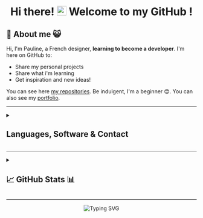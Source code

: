 <div align="center">
  <h1>Hi there! <img src="https://camo.githubusercontent.com/e8e7b06ecf583bc040eb60e44eb5b8e0ecc5421320a92929ce21522dbc34c891/68747470733a2f2f6d656469612e67697068792e636f6d2f6d656469612f6876524a434c467a6361737252346961377a2f67697068792e676966" width="25px"> Welcome to my GitHub !</h1>
</div>


## 🐑 About me 😺

Hi, I'm Pauline, a French designer, **learning to become a developer**. I'm here on GitHub to:
- Share my personal projects
- Share what i'm learning
- Get inspiration and new ideas!

You can see here [my repositories](https://github.com/Pooh5159?tab=repositories). Be indulgent, I'm a beginner 😊.
You can also see my [portfolio](https://pooh5159.github.io/Portfolio/).

---
<details>
 <summary><h2>Languages, Software & Contact</h2></summary>
 
 ## 👅 Languages, Frameworks & CMS 💬

 ### Languages
![HTML5 badge](https://img.shields.io/badge/HTML5-E34F26?style=for-the-badge&logo=html5&logoColor=white)
![CSS3 badge](https://img.shields.io/badge/CSS3-1572B6?style=for-the-badge&logo=css3&logoColor=white)
![JavaScript badge](https://img.shields.io/badge/JavaScript-F7DF1E?style=for-the-badge&logo=javascript&logoColor=black)
![PHP badge](https://img.shields.io/badge/PHP-777BB4?style=for-the-badge&logo=php&logoColor=white)
 
 ### Frameworks & Library
 ![SASS badge](https://img.shields.io/badge/Sass-CC6699?style=for-the-badge&logo=sass&logoColor=white)
 ![Bootstrap badge](https://img.shields.io/badge/Bootstrap-563D7C?style=for-the-badge&logo=bootstrap&logoColor=white)
 ![Next.js badge](https://img.shields.io/badge/next.js-000000?style=for-the-badge&logo=nextdotjs&logoColor=white)
 ![React badge](https://img.shields.io/badge/React-20232A?style=for-the-badge&logo=react&logoColor=61DAFB)
 ![FA badge](https://img.shields.io/badge/Font_Awesome-339AF0?style=for-the-badge&logo=fontawesome&logoColor=white)
 ![MUI badge](https://img.shields.io/badge/Material%20UI-007FFF?style=for-the-badge&logo=mui&logoColor=white)
 ![NPM badge](	https://img.shields.io/badge/npm-CB3837?style=for-the-badge&logo=npm&logoColor=white)
 ![Composer badge](https://img.shields.io/badge/Composer-885630?style=for-the-badge&logo=Composer&logoColor=white)
 ![Packagist badge](https://img.shields.io/badge/Packagist-F28D1A?style=for-the-badge&logo=Packagist&logoColor=white)
 ![Markdown badge](https://img.shields.io/badge/Markdown-000000?style=for-the-badge&logo=markdown&logoColor=white)
 
 <!-- ### Database
 ![MySQL badge](https://img.shields.io/badge/MySQL-005C84?style=for-the-badge&logo=mysql&logoColor=white) !-->
 
 ### CMS
 ![WP badge](https://img.shields.io/badge/Wordpress-21759B?style=for-the-badge&logo=wordpress&logoColor=white)

---

## 👩‍💻 Software & Tools 🖱️

![VSCode badge](https://img.shields.io/badge/Visual_Studio_Code-0078D4?style=for-the-badge&logo=visual%20studio%20code&logoColor=white)
![Id badge](https://img.shields.io/badge/Adobe%20InDesign-FF3366?style=for-the-badge&logo=Adobe%20InDesign&logoColor=white)
![Ai badge](https://img.shields.io/badge/Adobe%20Illustrator-FF9A00?style=for-the-badge&logo=adobe%20illustrator&logoColor=white)
![PS badge](https://img.shields.io/badge/Adobe%20Photoshop-31A8FF?style=for-the-badge&logo=Adobe%20Photoshop&logoColor=white)
![Figma badge](https://img.shields.io/badge/Figma-F24E1E?style=for-the-badge&logo=figma&logoColor=white)
![Notion badge](https://img.shields.io/badge/Notion-000000?style=for-the-badge&logo=notion&logoColor=white)
![Procreate badge](https://img.shields.io/badge/Procreate-010101?style=for-the-badge&logo=Procreate&logoColor=white)
![ImageKit badge](https://img.shields.io/badge/ImageKit-145fdd?style=for-the-badge&logo=ImageKit&logoColor=white)

---

## 📫 How to contact me 📧

[![Github badge](https://img.shields.io/badge/GitHub-100000?style=for-the-badge&logo=github&logoColor=white)](https://github.com/pooh5159)
[![LinkedIn badge](https://img.shields.io/badge/LinkedIn-0077B5?style=for-the-badge&logo=linkedin&logoColor=white)](https://www.linkedin.com/in/pauline-pierson-2838a855/)
[![Gmail badge](https://img.shields.io/badge/Mail-c5221f?style=for-the-badge&logo=gmail&logoColor=white)](mailto:contact@greensheep-creation.com)

 
</details>



---

<details>
 <summary><h2>📈 GitHub Stats 📊</h2></summary>

<!-- ![](https://visitor-badge.glitch.me/badge?page_id=pooh5159) !-->
 
<p align="center"><img src="https://github-profile-trophy.vercel.app/?username=pooh5159&theme=onestar" /></p>

<p align="center"><img src="https://github-readme-streak-stats.herokuapp.com/?user=pooh5159&theme=merko" alt="pooh5159" /></p>

<p align="center"><img src="https://github-readme-stats.vercel.app/api?username=pooh5159&theme=merko" alt="pooh5159" /></p>

<p align="center"><img src="https://github-readme-stats.vercel.app/api/top-langs?username=pooh5159&show_icons=true&locale=en&layout=compact&theme=merko" alt="pooh5159" /></p>
 

<br/>
 
### View my history skyline
[2021](https://skyline.github.com/Pooh5159/2021?annotation0=2021-10-18,2021-10-18,Arrived%20on%20GitHub%20%21)
[2022](https://skyline.github.com/Pooh5159/2022?annotation0=2022-01-10,2022-01-10,Create%20my%20portfolio&annotation1=2022-01-31,2022-01-31,Create%20a%20test%20top%20button&annotation2=2022-01-18,2022-01-18,Create%20test%20slider%0ACreate%20test%20lightbox%0ACreate%20test%20slider%20%2B%20lightbox&annotation3=2022-01-26,2022-01-26,Create%20test%20contact&annotation4=2022-04-10,2022-04-10,Create%20Ran%20Pro%20Exercises%0ACreate%20Calculator&annotation5=2022-04-26,2022-04-26,Create%20TP%20Dev%20Exercises%0ACreate%20Readme)
[2023](https://skyline.github.com/Pooh5159/2023) 

</details>

---
<p align="center">
  <img src="https://readme-typing-svg.herokuapp.com?font=Permanent+Marker&size=30&duration=1500&color=01CD24&center=true&multiline=true&height=75&lines=Thanks+for+visiting!;+See+you+soon+!" alt="Typing SVG">
</p>

<!-- https://github.com/alexandresanlim/Badges4-README.md-Profile#-activity-graph- !-->
